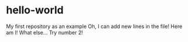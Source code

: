 # hello-world
My first repository as an example
Oh, I can add new lines in the file!
Here am I!
What else... Try number 2!
